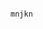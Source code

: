                                                                                 mnjkn
            
            
            
            
            